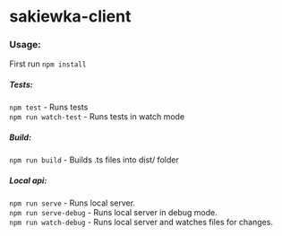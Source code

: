 # sakiewka-client

### Usage:

First run `npm install`

##### Tests:  
`npm test` - Runs tests  
`npm run watch-test` - Runs tests in watch mode

##### Build: 
`npm run build` - Builds .ts files into dist/ folder  

##### Local api:  
`npm run serve` - Runs local server.  
`npm run serve-debug` - Runs local server in debug mode.  
`npm run watch-debug` - Runs local server and watches files for changes.  
